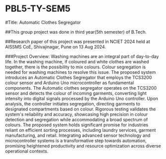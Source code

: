 # PBL5-TY-SEM5

#Title: Automatic Clothes Segregator

##This group project was done in third year(5th semester) of B.Tech.

##Research paper of this project was presented in NCIET 2024 held at AISSMS CoE, Shivajinagar, Pune on 13 Aug 2024.

###Project Overview: Washing machines are an integral part of day-to-day life. In the washing machine, if coloured and white clothes are washed together, there is the possibility to mix colours. Colour segregation is needed for washing machines to resolve this issue. The proposed system introduces an Automatic Clothes Segregator that employs the TCS3200 colour sensor and Arduino Uno microcontroller as fundamental components. The Automatic clothes segregator operates on the TCS3200 sensor and detects the colour of incoming garments, converting light intensity into digital signals processed by the Arduino Uno controller. Upon analysis, the controller initiates segregation, directing garments to designated compartments based on colour. Rigorous testing validates the system's reliability and accuracy, showcasing high precision in colour detection and segregation while accommodating a broad spectrum of colours. The proposed system holds significant promise for industries reliant on efficient sorting processes, including laundry services, garment manufacturing, and retail. Integrating advanced sensor technology and microcontroller systems is a transformative step towards automation, promising heightened productivity and resource optimization across diverse operational contexts.

